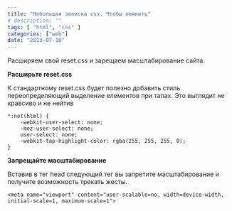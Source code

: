 ```yaml
---
title: "Небольшая записка css. Чтобы помнить"
# description: ""
tags: [ "html", "css" ]
categories: ["web"]
date: "2013-07-10"
---
```


Расширяем свой reset.css и зарещаем масштабирование сайта.
<!-- Read more -->

**Расширьте reset.css**

К стандартному reset.css будет полезно добавить стиль переопределяющий выделение елементов при тапах. Это выглядит не кравсиво и не нейтив

	*:not(html) {
	    -webkit-user-select: none;
	    -moz-user-select: none;
	    user-select: none;
	    -webkit-tap-highlight-color: rgba(255, 255, 255, 0);
	}

**Запрещайте масштабирование**

Вставив в тег head следующий тег вы запретите масштабирование и получите возможность трекать жесты.

	<meta name="viewport" content="user-scalable=no, width=device-width, initial-scale=1, maximum-scale=1">

